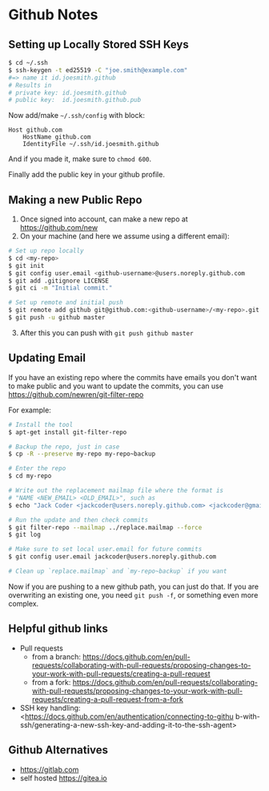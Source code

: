 # Github Notes

## Setting up Locally Stored SSH Keys

```sh
$ cd ~/.ssh
$ ssh-keygen -t ed25519 -C "joe.smith@example.com"
#=> name it id.joesmith.github
# Results in
# private key: id.joesmith.github
# public key:  id.joesmith.github.pub
```

Now add/make `~/.ssh/config` with block:

```
Host github.com
    HostName github.com
    IdentityFile ~/.ssh/id.joesmith.github
```

And if you made it, make sure to `chmod 600`.

Finally add the public key in your github profile.


## Making a new Public Repo

1. Once signed into account, can make a new repo at <https://github.com/new>
2. On your machine (and here we assume using a different email):

```sh
# Set up repo locally
$ cd <my-repo>
$ git init
$ git config user.email <github-username>@users.noreply.github.com
$ git add .gitignore LICENSE
$ git ci -m "Initial commit."

# Set up remote and initial push
$ git remote add github git@github.com:<github-username>/<my-repo>.git
$ git push -u github master
```

3. After this you can push with `git push github master`

## Updating Email

If you have an existing repo where the commits have emails you don't want to make public and you want to update the commits, you can use <https://github.com/newren/git-filter-repo>

For example:

```sh
# Install the tool
$ apt-get install git-filter-repo

# Backup the repo, just in case
$ cp -R --preserve my-repo my-repo~backup

# Enter the repo
$ cd my-repo

# Write out the replacement mailmap file where the format is
# "NAME <NEW_EMAIL> <OLD_EMAIL>", such as
$ echo "Jack Coder <jackcoder@users.noreply.github.com> <jackcoder@gmail.com>" > ../replace.mailmap

# Run the update and then check commits
$ git filter-repo --mailmap ../replace.mailmap --force
$ git log

# Make sure to set local user.email for future commits
$ git config user.email jackcoder@users.noreply.github.com

# Clean up `replace.mailmap` and `my-repo~backup` if you want
```

Now if you are pushing to a new github path, you can just do that.
If you are overwriting an existing one, you need `git push -f`, or something even more complex.


## Helpful github links

* Pull requests
    * from a branch: <https://docs.github.com/en/pull-requests/collaborating-with-pull-requests/proposing-changes-to-your-work-with-pull-requests/creating-a-pull-request>
    * from a fork: <https://docs.github.com/en/pull-requests/collaborating-with-pull-requests/proposing-changes-to-your-work-with-pull-requests/creating-a-pull-request-from-a-fork>
* SSH key handling: <https://docs.github.com/en/authentication/connecting-to-githu
b-with-ssh/generating-a-new-ssh-key-and-adding-it-to-the-ssh-agent>


## Github Alternatives

* <https://gitlab.com>
* self hosted <https://gitea.io>

